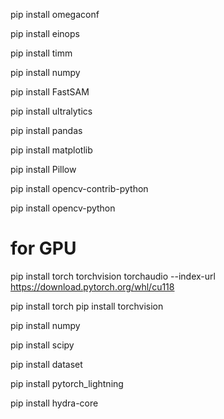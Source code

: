 pip install omegaconf

pip install einops

pip install timm

pip install numpy

pip install FastSAM

pip install ultralytics

pip install pandas

pip install matplotlib

pip install Pillow

pip install opencv-contrib-python

pip install opencv-python


# for GPU
pip install torch torchvision torchaudio --index-url https://download.pytorch.org/whl/cu118

pip install torch
pip install torchvision 

pip install numpy

pip install scipy

pip install dataset

pip install pytorch_lightning

pip install hydra-core


